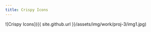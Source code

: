```yaml
---
title: Crispy Icons
---
```


![Crispy Icons]({{ site.github.url }}/assets/img/work/proj-3/img1.jpg)
